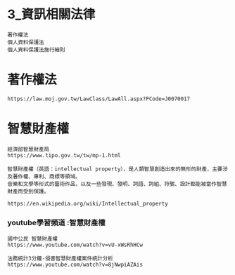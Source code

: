 # 3_資訊相關法律
```
著作權法
個人資料保護法
個人資料保護法施行細則 
```
# 著作權法
```
https://law.moj.gov.tw/LawClass/LawAll.aspx?PCode=J0070017
```
# 智慧財產權
```
經濟部智慧財產局
https://www.tipo.gov.tw/tw/mp-1.html
```
```
智慧財產權（英語：intellectual property），是人類智慧創造出來的無形的財產，主要涉及著作權、專利、商標等領域。
音樂和文學等形式的藝術作品，以及一些發現、發明、詞語、詞組、符號、設計都能被當作智慧財產而受到保護。

https://en.wikipedia.org/wiki/Intellectual_property
```
### youtube學習頻道 :智慧財產權
```
國中公民 智慧財產權
https://www.youtube.com/watch?v=vU-xWsRhHCw
```
```
法務統計3分鐘-侵害智慧財產權案件統計分析
https://www.youtube.com/watch?v=8jNwpiAZAis
```
